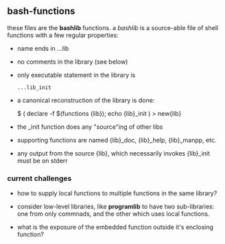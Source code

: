 ##   bash-functions

these files are the __bashlib__ functions.  a _bashlib_ is a
source-able file of shell functions with a few regular 
properties:

* name ends in ...lib
* no comments in the library (see below)
* only executable statement in the library is

      ...lib_init

* a canonical reconstruction of the library is done:

     $ ( declare -f $(functions {lib}); echo {lib}_init 
       ) > new{lib}
* the _init function does any "source"ing of other libs
* supporting functions are named  {lib}_doc, {lib}_help,
    {lib}_manpp, etc.
* any output from the source {lib}, which necessarily 
    invokes {lib}_init must be on stderr

###	current challenges

* how to supply local functions to multiple functions
  in the same library?

* consider low-level libraries, like __programlib__ to
  have two sub-libraries:  one from only commnads, and
  the other which uses local functions.

* what is the exposure of the embedded function outside
  it's enclosing function?

